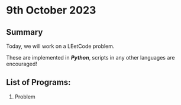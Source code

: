 # 9th October 2023

## Summary

Today, we will work on a LEetCode problem.

These are implemented in __*Python*__, scripts in any other languages are encouraged!

## List of Programs:

1. Problem